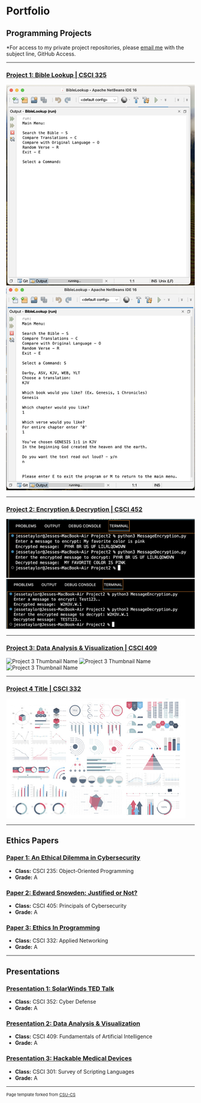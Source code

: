 Portfolio
=========

Programming Projects
--------------------

*For access to my private project repositories, please [email me](mailto:example@JMTaylor2@csustudent.net?subject=GitHub%20Access) with the subject line, GitHub Access.

---
### [Project 1: Bible Lookup | CSCI 325](project1)

![Project 1 Thumbnail Name](images/Project1/MainMenu.png)
![Project 1 Thumbnail Name](images/Project1/Search.png)

---
### [Project 2: Encryption & Decryption | CSCI 452](project2)

![Project 2 Thumbnail Name](images/Project2/BasicSentence.png)
![Project 2 Thumbnail Name](images/Project2/Numbers.png)

---
### [Project 3: Data Analysis & Visualization | CSCI 409](project3)

![Project 3 Thumbnail Name](images/Project3/Angle1.jpg)
![Project 3 Thumbnail Name](images/Project3/Angle2.jpg)
![Project 3 Thumbnail Name](images/Project3/Angle3.jpg)

---
### [Project 4 Title | CSCI 332](project1)

![Project 4 Thumbnail Name](images/dummy_thumbnail.jpg)

---

Ethics Papers
-------------

### [Paper 1: An Ethical Dilemma in Cybersecurity](/pdf/CSCI_235_Paper.pdf)

-   **Class:** CSCI 235: Object-Oriented Programming
-   **Grade:** A

### [Paper 2: Edward Snowden: Justified or Not?](/pdf/CSCI_405_Paper.pdf)

-   **Class:** CSCI 405: Principals of Cybersecurity
-   **Grade:** A

### [Paper 3: Ethics In Programming](/pdf/CSCI_332_Paper.pdf)

-   **Class:** CSCI 332: Applied Networking
-   **Grade:** A

---

Presentations
-------------

### [Presentation 1: SolarWinds TED Talk](/pdf/CSCI_352_Presentation.pdf)

- **Class:** CSCI 352: Cyber Defense
- **Grade:** A


### [Presentation 2: Data Analysis & Visualization](/pdf/CSCI_409_Presentation.pdf)

- **Class:** CSCI 409: Fundamentals of Artificial Intelligence
- **Grade:** A


### [Presentation 3: Hackable Medical Devices](/pdf/HackableMedicalDevices.pdf)

- **Class:** CSCI 301: Survey of Scripting Languages
- **Grade:** A

---

<p style="font-size:11px">Page template forked from <a href="https://github.com/csu-cs/csci-portfolio">CSU-CS</a></p>
<!-- Remove above link if you don't want to attributive -->
